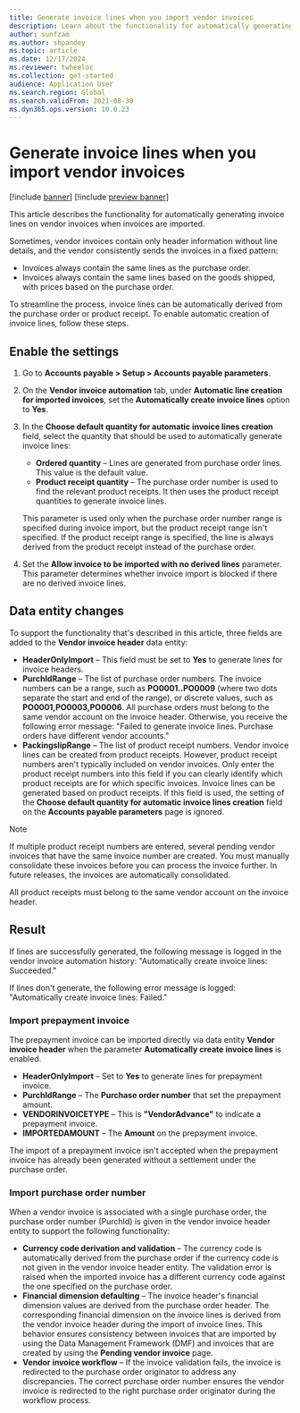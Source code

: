 ```yaml
---
title: Generate invoice lines when you import vendor invoices
description: Learn about the functionality for automatically generating invoice lines on vendor invoices when invoices are imported.
author: sunfzam
ms.author: shpandey
ms.topic: article
ms.date: 12/17/2024
ms.reviewer: twheeloc
ms.collection: get-started
audience: Application User
ms.search.region: Global
ms.search.validFrom: 2021-08-30
ms.dyn365.ops.version: 10.0.23
---
```


# Generate invoice lines when you import vendor invoices

[!include [banner](../includes/banner.md)]
[!include [preview banner](../includes/preview-banner.md)]

This article describes the functionality for automatically generating invoice lines on vendor invoices when invoices are imported.

Sometimes, vendor invoices contain only header information without line details, and the vendor consistently sends the invoices in a fixed pattern:

- Invoices always contain the same lines as the purchase order.
- Invoices always contain the same lines based on the goods shipped, with prices based on the purchase order.
  
To streamline the process, invoice lines can be automatically derived from the purchase order or product receipt. To enable automatic creation of invoice lines, follow these steps.

## Enable the settings

1. Go to **Accounts payable \> Setup \> Accounts payable parameters**.
2. On the **Vendor invoice automation** tab, under **Automatic line creation for imported invoices**, set the **Automatically create invoice lines** option to **Yes**. 
3. In the **Choose default quantity for automatic invoice lines creation** field, select the quantity that should be used to automatically generate invoice lines:

    - **Ordered quantity** – Lines are generated from purchase order lines. This value is the default value.
    - **Product receipt quantity** – The purchase order number is used to find the relevant product receipts. It then uses the product receipt quantities to generate invoice lines.

    This parameter is used only when the purchase order number range is specified during invoice import, but the product receipt range isn't specified. If the product receipt range is specified, the line is always derived from the product receipt instead of the purchase order.

4. Set the **Allow invoice to be imported with no derived lines** parameter. This parameter determines whether invoice import is blocked if there are no derived invoice lines.

## Data entity changes

To support the functionality that's described in this article, three fields are added to the **Vendor invoice header** data entity:

- **HeaderOnlyImport** – This field must be set to **Yes** to generate lines for invoice headers.
- **PurchIdRange** – The list of purchase order numbers. The invoice numbers can be a range, such as **PO0001..PO0009** (where two dots separate the start and end of the range), or discrete values, such as **PO0001,PO0003,PO0006**. All purchase orders must belong to the same vendor account on the invoice header. Otherwise, you receive the following error message: "Failed to generate invoice lines. Purchase orders have different vendor accounts."
- **PackingslipRange** – The list of product receipt numbers. Vendor invoice lines can be created from product receipts. However, product receipt numbers aren't typically included on vendor invoices. Only enter the product receipt numbers into this field if you can clearly identify which product receipts are for which specific invoices. Invoice lines can be generated based on product receipts. If this field is used, the setting of the **Choose default quantity for automatic invoice lines creation** field on the **Accounts payable parameters** page is ignored. 

> [!NOTE]
> If multiple product receipt numbers are entered, several pending vendor invoices that have the same invoice number are created. You must manually consolidate these invoices before you can process the invoice further. In future releases, the invoices are automatically consolidated.

All product receipts must belong to the same vendor account on the invoice header.

## Result

If lines are successfully generated, the following message is logged in the vendor invoice automation history: "Automatically create invoice lines: Succeeded."

If lines don't generate, the following error message is logged: "Automatically create invoice lines: Failed."

### Import prepayment invoice

The prepayment invoice can be imported directly via data entity **Vendor invoice header** when the parameter **Automatically create invoice lines** is enabled.

- **HeaderOnlyImport** – Set to **Yes** to generate lines for prepayment invoice.
- **PurchIdRange** – The **Purchase order number** that set the prepayment amount.
- **VENDORINVOICETYPE** – This is **"VendorAdvance"** to indicate a prepayment invoice.
- **IMPORTEDAMOUNT** – The **Amount** on the prepayment invoice.

The import of a prepayment invoice isn't accepted when the prepayment invoice has already been generated without a settlement under the purchase order.

### Import purchase order number

When a vendor invoice is associated with a single purchase order, the purchase order number (PurchId) is given in the vendor invoice header entity to support the following functionality:

- **Currency code derivation and validation** – The currency code is automatically derived from the purchase order if the currency code is not given in the vendor invoice header entity. The validation error is raised when the imported invoice has a different currency code against the one specified on the purchase order. 
- **Financial dimension defaulting** – The invoice header's financial dimension values are derived from the purchase order header. The corresponding financial dimension on the invoice lines is derived from the vendor invoice header during the import of invoice lines. This behavior ensures consistency between invoices that are imported by using the Data Management Framework (DMF) and invoices that are created by using the **Pending vendor invoice** page.
- **Vendor invoice workflow** – If the invoice validation fails, the invoice is redirected to the purchase order originator to address any discrepancies. The correct purchase order number ensures the vendor invoice is redirected to the right purchase order originator during the workflow process. 
